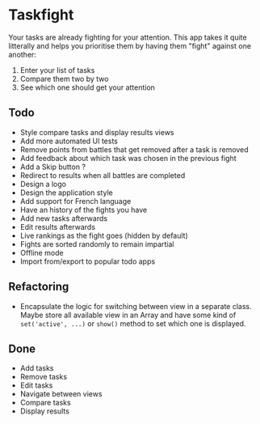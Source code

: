 Taskfight
=========

Your tasks are already fighting for your attention. This app takes it quite litterally and helps you prioritise
them by having them "fight" against one another:

  1. Enter your list of tasks
  2. Compare them two by two
  3. See which one should get your attention

## Todo

 - Style compare tasks and display results views
 - Add more automated UI tests
 - Remove points from battles that get removed after a task is removed
 - Add feedback about which task was chosen in the previous fight
 - Add a Skip button ?
 - Redirect to results when all battles are completed
 - Design a logo
 - Design the application style
 - Add support for French language
 - Have an history of the fights you have
 - Add new tasks afterwards
 - Edit results afterwards
 - Live rankings as the fight goes (hidden by default) 
 - Fights are sorted randomly to remain impartial
 - Offline mode
 - Import from/export to popular todo apps

## Refactoring

 - Encapsulate the logic for switching between view in a separate class. 
   Maybe store all available view in an Array and have some kind of 
  `set('active', ...)` or `show()` method to set which one is displayed.

## Done

 - Add tasks
 - Remove tasks
 - Edit tasks
 - Navigate between views
 - Compare tasks
 - Display results